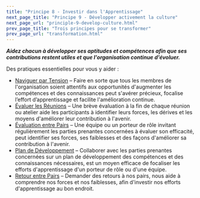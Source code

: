 ```yaml
---
title: "Principe 8 - Investir dans l'Apprentissage"
next_page_title: "Principe 9 - Développer activement la culture"
next_page_url: "principle-9-develop-culture.html"
prev_page_title: "Trois principes pour se transformer"
prev_page_url: "transformation.html"
---
```



**_Aidez chacun à développer ses aptitudes et compétences afin que ses contributions restent utiles et que l'organisation continue d'évoluer._**

Des pratiques essentielles pour vous y aider :

- [Naviguer par Tension](navigate-via-tension.html) – Faire en sorte que tous les membres de l'organisation soient attentifs aux opportunités d'augmenter les compétences et des connaissances peut s'avérer précieux, focalise l’effort d’apprentissage et facilite l'amélioration continue.
- [Évaluer les Réunions](evaluate-meetings.html) – Une brève évaluation à la fin de chaque réunion ou atelier aide les participants à identifier leurs forces, les dérives et les moyens d'améliorer leur contribution à l'avenir.
- [Évaluation entre Pairs](peer-review.html) – Une équipe ou un porteur de rôle invitant régulièrement les parties prenantes concernées à évaluer son efficacité, peut identifier ses forces, ses faiblesses et des façons d'améliorer sa contribution à l'avenir.
- [Plan de Développement](development-plan.html) – Collaborer avec les parties prenantes concernées sur un plan de développement des compétences et des connaissances nécessaires, est un moyen efficace de focaliser les efforts d'apprentissage d'un porteur de rôle ou d'une équipe.
- [Retour entre Pairs](peer-feedback.html) – Demander des retours à nos pairs, nous aide à comprendre nos forces et nos faiblesses, afin d'investir nos efforts d'apprentissage au bon endroit.
